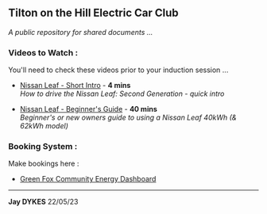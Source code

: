 ## Tilton on the Hill Electric Car Club

_A public repository for shared documents ..._

### Videos to Watch :

You'll need to check these videos prior to your induction session ...

- [Nissan Leaf - Short Intro](https://youtu.be/_hSs0E7Fl7Y) - **4 mins**<br/>
  _How to drive the Nissan Leaf: Second Generation - quick intro_

- [Nissan Leaf - Beginner's Guide](https://youtu.be/Ebx7gQCvqI0) - **40 mins**<br/>
  _Beginner's or new owners guide to using a Nissan Leaf 40kWh (& 62kWh model)_

### Booking System :

Make bookings here :

- [Green Fox Community Energy Dashboard](https://bookings.greenfoxcommunityenergy.coop/)

---

**Jay DYKES**
22/05/23
